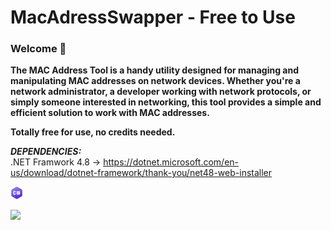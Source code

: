 # MacAdressSwapper - Free to Use
<h3 title="welcome"> Welcome 👋</h3>
 
**The MAC Address Tool is a handy utility designed for managing and manipulating MAC addresses on network devices.
Whether you're a network administrator, a developer working with network protocols, or simply someone interested in networking,
this tool provides a simple and efficient solution to work with MAC addresses.**

**Totally free for use, no credits needed.**

___DEPENDENCIES:___ <br>
  .NET Framwork 4.8 -> https://dotnet.microsoft.com/en-us/download/dotnet-framework/thank-you/net48-web-installer

<code><img height="20" src="https://raw.githubusercontent.com/github/explore/80688e429a7d4ef2fca1e82350fe8e3517d3494d/topics/csharp/csharp.png"></code>

<img src="https://cdn.upload.systems/uploads/txxh2LrO.png">
 
 
